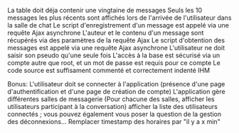 La table doit déja contenir une vingtaine de messages
Seuls les 10 messages les plus récents sont affichés lors de l'arrivée de l'utilisateur dans la salle de chat
Le script d'enregistrement d'un message est appelé via une requête Ajax asynchrone
L'auteur et le contenu d'un message sont récupérés via des paramètres de la requête Ajax
Le script d'obtention des messages est appelé via une requête Ajax asynchrone
L'utilisateur ne doit saisir son pseudo qu'une seule fois
L'accès à la base est sécurisé via un compte autre que root, et un mot de passe est requis pour ce compte
Le code source est suffisament commenté et correctement indenté
IHM


Bonus:
L'utilisateur doit se connecter à l'application (présence d'une page d'authentification et d'une page de création de compte)
L'application gère différentes salles de messagerie (Pour chacune des salles, afficher les utilisateurs participant à la conversation)
afficher la liste des utilisateurs connectés ; vous pouvez également vous poser la
question de la gestion des déconnexions…
Remplacer timestamp des horaires par "il y a x min"